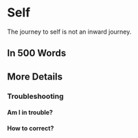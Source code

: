 # Self

The journey to self is not an inward journey. 

## In 500 Words

## More Details

### Troubleshooting

#### Am I in trouble?

#### How to correct?


